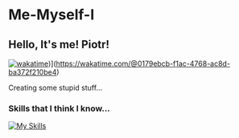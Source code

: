# Me-Myself-I
## Hello, It's me! Piotr!

[![wakatime](https://wakatime.com/badge/user/d59f36a5-e521-4384-8006-50557ff1b7d8.svg)](https://wakatime.com/badge/user/0179ebcb-f1ac-4768-ac8d-ba372f210be4.svg))](https://wakatime.com/@0179ebcb-f1ac-4768-ac8d-ba372f210be4)

Creating some stupid stuff...

### Skills that I think I know...
[![My Skills](https://skillicons.dev/icons?i=laravel,php,react,html,tailwindcss,css,mysql,postgres&theme=dark)](https://skillicons.dev)
